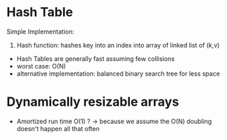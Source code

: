 # Hash Table
Simple Implementation:
1. Hash function: hashes key into an index into array of linked list of (k,v)

- Hash Tables are generally fast assuming few collisions
- worst case: O(N)
- alternative implementation: balanced binary search tree for less space

# Dynamically resizable arrays
- Amortized run time O(1) ? -> because we assume the O(N) doubling doesn't happen all that often